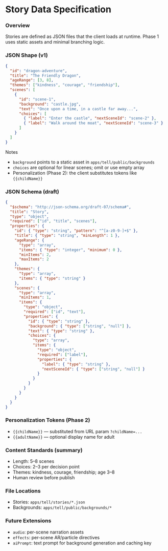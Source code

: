 # Story Data Specification

### Overview
Stories are defined as JSON files that the client loads at runtime. Phase 1 uses static assets and minimal branching logic.

### JSON Shape (v1)
```json
{
  "id": "dragon-adventure",
  "title": "The Friendly Dragon",
  "ageRange": [3, 8],
  "themes": ["kindness", "courage", "friendship"],
  "scenes": [
    {
      "id": "scene-1",
      "background": "castle.jpg",
      "text": "Once upon a time, in a castle far away...",
      "choices": [
        { "label": "Enter the castle", "nextSceneId": "scene-2" },
        { "label": "Walk around the moat", "nextSceneId": "scene-3" }
      ]
    }
  ]
}
```

Notes
- `background` points to a static asset in `apps/tell/public/backgrounds`
- `choices` are optional for linear scenes; omit or use empty array
- Personalization (Phase 2): the client substitutes tokens like `{{childName}}`

### JSON Schema (draft)
```json
{
  "$schema": "http://json-schema.org/draft-07/schema#",
  "title": "Story",
  "type": "object",
  "required": ["id", "title", "scenes"],
  "properties": {
    "id": { "type": "string", "pattern": "^[a-z0-9-]+$" },
    "title": { "type": "string", "minLength": 1 },
    "ageRange": {
      "type": "array",
      "items": { "type": "integer", "minimum": 0 },
      "minItems": 2,
      "maxItems": 2
    },
    "themes": {
      "type": "array",
      "items": { "type": "string" }
    },
    "scenes": {
      "type": "array",
      "minItems": 1,
      "items": {
        "type": "object",
        "required": ["id", "text"],
        "properties": {
          "id": { "type": "string" },
          "background": { "type": ["string", "null"] },
          "text": { "type": "string" },
          "choices": {
            "type": "array",
            "items": {
              "type": "object",
              "required": ["label"],
              "properties": {
                "label": { "type": "string" },
                "nextSceneId": { "type": ["string", "null"] }
              }
            }
          }
        }
      }
    }
  }
}
```

### Personalization Tokens (Phase 2)
- `{{childName}}` — substituted from URL param `?childName=...`
- `{{adultName}}` — optional display name for adult

### Content Standards (summary)
- Length: 5–8 scenes
- Choices: 2–3 per decision point
- Themes: kindness, courage, friendship; age 3–8
- Human review before publish

### File Locations
- Stories: `apps/tell/stories/*.json`
- Backgrounds: `apps/tell/public/backgrounds/*`

### Future Extensions
- `audio`: per-scene narration assets
- `effects`: per-scene AR/particle directives
- `aiPrompt`: text prompt for background generation and caching key 